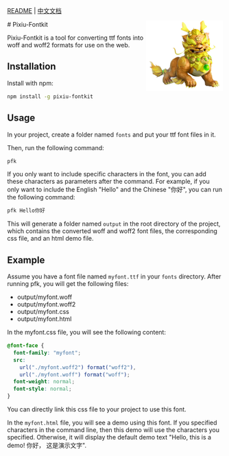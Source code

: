 [README](README.md) | [中文文档](README_zh-CN.md)

<!-- markdownlint-disable-next-line no-inline-html -->
<img src="./pic/pixiu.png" width="180" align="right">
# Pixiu-Fontkit

Pixiu-Fontkit is a tool for converting ttf fonts into woff and woff2 formats for use on the web.

## Installation

Install with npm:

```bash
npm install -g pixiu-fontkit
```

## Usage

In your project, create a folder named `fonts` and put your ttf font files in it.

Then, run the following command:

```bash
pfk
```

If you only want to include specific characters in the font, you can add these characters as parameters after the command. For example, if you only want to include the English "Hello" and the Chinese "你好", you can run the following command:

```bash
pfk Hello你好
```

This will generate a folder named `output` in the root directory of the project, which contains the converted woff and woff2 font files, the corresponding css file, and an html demo file.

## Example

Assume you have a font file named `myfont.ttf` in your `fonts` directory. After running pfk, you will get the following files:

- output/myfont.woff
- output/myfont.woff2
- output/myfont.css
- output/myfont.html

In the myfont.css file, you will see the following content:

```css
@font-face {
  font-family: "myfont";
  src:
    url("./myfont.woff2") format("woff2"),
    url("./myfont.woff") format("woff");
  font-weight: normal;
  font-style: normal;
}
```

You can directly link this css file to your project to use this font.

In the `myfont.html` file, you will see a demo using this font. If you specified characters in the command line, then this demo will use the characters you specified. Otherwise, it will display the default demo text "Hello, this is a demo! 你好， 这是演示文字".
